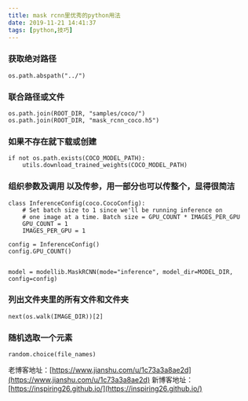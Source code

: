 ```yaml
---
title: mask rcnn里优秀的python用法
date: 2019-11-21 14:41:37
tags: [python,技巧]
---
```

### 获取绝对路径
```
os.path.abspath("../")
```
### 联合路径或文件
```
os.path.join(ROOT_DIR, "samples/coco/")
os.path.join(ROOT_DIR, "mask_rcnn_coco.h5")
```
### 如果不存在就下载或创建
```
if not os.path.exists(COCO_MODEL_PATH):
    utils.download_trained_weights(COCO_MODEL_PATH)
```
### 组织参数及调用 以及传参，用一部分也可以传整个，显得很简洁
```
class InferenceConfig(coco.CocoConfig):
    # Set batch size to 1 since we'll be running inference on
    # one image at a time. Batch size = GPU_COUNT * IMAGES_PER_GPU
    GPU_COUNT = 1
    IMAGES_PER_GPU = 1

config = InferenceConfig()
config.GPU_COUNT()


model = modellib.MaskRCNN(mode="inference", model_dir=MODEL_DIR, config=config)
```
### 列出文件夹里的所有文件和文件夹
```
next(os.walk(IMAGE_DIR))[2]
```
### 随机选取一个元素
```
random.choice(file_names)
```








老博客地址：[https://www.jianshu.com/u/1c73a3a8ae2d](https://www.jianshu.com/u/1c73a3a8ae2d)
新博客地址：[https://inspiring26.github.io/](https://inspiring26.github.io/)